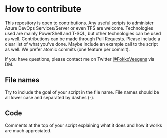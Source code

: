 # How to contribute

This repository is open to contributions. Any useful scripts to administer Azure DevOps Services/Server or even TFS are welcome. Technologies used are mainly PowerShell and T-SQL, but other technologies can be used as well. Contributions can be made through Pull Requests. Please include a clear list of what you've done. Maybe include an example call to the script as well. We prefer atomic commits (one feature per commit).

If you have questions, please contact me on Twitter [@FokkoVeegens](https://twitter.com/FokkoVeegens) via DM.

## File names

Try to include the goal of your script in the file name. File names should be all lower case and separated by dashes (-).

## Code

Comments at the top of your script explaining what it does and how it works are much appreciated.
